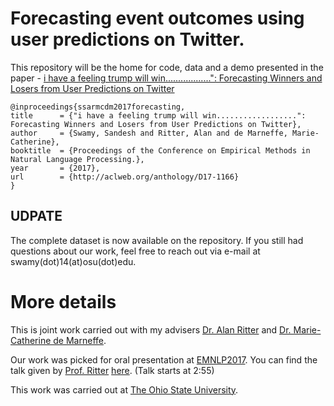 # Forecasting event outcomes using user predictions on Twitter.



This repository will be the home for code, data and a demo presented in the paper - [i have a feeling trump will win..................": Forecasting Winners and Losers from User Predictions on Twitter](http://aclweb.org/anthology/D17-1166)


    @inproceedings{ssarmcdm2017forecasting,
  	title      = {"i have a feeling trump will win..................": Forecasting Winners and Losers from User Predictions on Twitter},
  	author     = {Swamy, Sandesh and Ritter, Alan and de Marneffe, Marie-Catherine},
  	booktitle  = {Proceedings of the Conference on Empirical Methods in Natural Language Processing.},
  	year       = {2017},
  	url        = {http://aclweb.org/anthology/D17-1166}
  	} 


## UDPATE
The complete dataset is now available on the repository. If you still had questions about our work, feel free to reach out via e-mail at swamy(dot)14(at)osu(dot)edu.

# More details

This is joint work carried out with my advisers [Dr. Alan Ritter](http://aritter.github.io) and [Dr. Marie-Catherine de Marneffe](http://www.ling.ohio-state.edu/~demarneffe.1/). 


Our work was picked for oral presentation at [EMNLP2017](http://emnlp2017.net/). You can find the talk given by [Prof. Ritter](http://aritter.github.io) [here](https://ku.cloud.panopto.eu/Panopto/Pages/Viewer.aspx?id=b32e970b-9cbe-46de-8174-ee80857397c4). (Talk starts at 2:55)

This work was carried out at [The Ohio State University](https://www.osu.edu/). 
